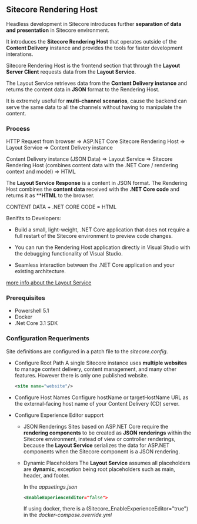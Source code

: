 ## Sitecore Rendering Host

Headless development in Sitecore introduces further **separation of data and presentation** in Sitecore environment.

It introduces the **Sitecore Rendering Host** that operates outside of the **Content Delivery** instance and provides the tools for faster development interations.

Sitecore Rendering Host is the frontend section that through the **Layout Server Client** requests data from the **Layout Service**.

The Layout Service retrieves data from the **Content Delivery instance** and returns the content data in **JSON** format to the Rendering Host.

It is extremely useful for **multi-channel scenarios**, cause the backend can serve the same data to all the channels without having to manipulate the content.

### Process

HTTP Request from browser =>  ASP.NET Core Sitecore Rendering Host => Layout Service => Content Delivery instance

Content Delivery instance (JSON Data) => Layout Service => Sitecore Rendering Host (combines content data with the .NET Core / rendering context and model) => HTML

The **Layout Service Response** is a content in JSON format. The Rendering Host combines the **content data** received with the **.NET Core code** and returns it as ****HTML** to the browser.

CONTENT DATA + .NET CORE CODE = HTML

Benifits to Developers:

- Build a small, light-weight, .NET Core application that does not require a full restart of the Sitecore environment to preview code changes.

- You can run the Rendering Host application directly in Visual Studio with the debugging functionality of Visual Studio.

- Seamless interaction between the .NET Core application and your existing architecture.

[more info about the Layout Service](/DevFundamentals.10//SitecoreHeadlessDevelopment/sitecoreLayoutServices.md)

### Prerequisites

- Powershell 5.1
- Docker
- .Net Core 3.1 SDK

### Configuration Requeriments

Site definitions are configured in a patch file to the *sitecore.config*.

- Configure Root Path
    A single Sitecore instance uses **multiple websites** to manage content delivery, content management, and many other features. However there is only one published website.

    ```xml
    <site name="website"/>
    ```

- Configure Host Names
    Configure hostName or targetHostName URL as the external-facing host name of your Content Delivery (CD) server.

- Configure Experience Editor support

    - JSON Renderings
        Sites based on ASP.NET Core require the **rendering components** to be created as **JSON renderings** within the Sitecore environment, instead of view or controller renderings, because the **Layout Service** serializes the data for ASP.NET components when the Sitecore component is a JSON rendering.
    
    - Dynamic Placeholders
        The **Layout Service** assumes all placeholders are **dynamic**, exception being root placeholders such as main, header, and footer.

        In the *appsetings.json*

        ```xml
        <EnableExperienceEditor="false">
        ```
        If using docker, there is a (Sitecore_EnableExperienceEditor="true") in the *docker-compose.override.yml*